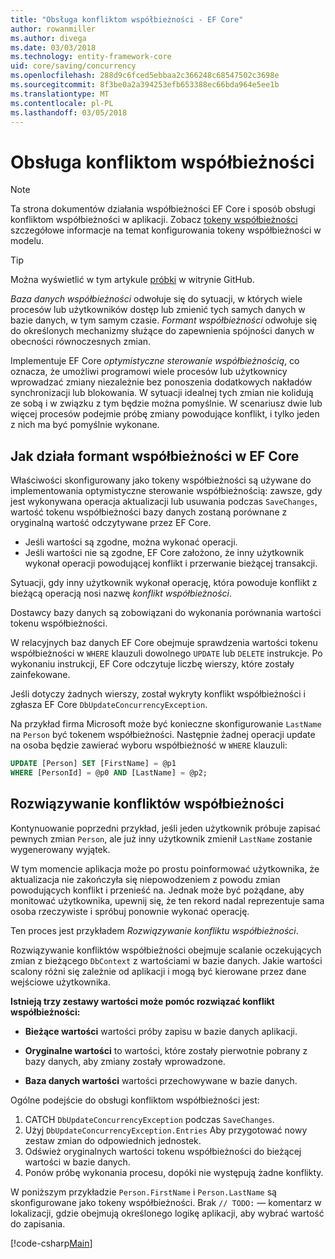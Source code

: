 ```yaml
---
title: "Obsługa konfliktom współbieżności - EF Core"
author: rowanmiller
ms.author: divega
ms.date: 03/03/2018
ms.technology: entity-framework-core
uid: core/saving/concurrency
ms.openlocfilehash: 288d9c6fced5ebbaa2c366248c68547502c3698e
ms.sourcegitcommit: 8f3be0a2a394253efb653388ec66bda964e5ee1b
ms.translationtype: MT
ms.contentlocale: pl-PL
ms.lasthandoff: 03/05/2018
---
```

# <a name="handling-concurrency-conflicts"></a>Obsługa konfliktom współbieżności

> [!NOTE]
> Ta strona dokumentów działania współbieżności EF Core i sposób obsługi konfliktom współbieżności w aplikacji. Zobacz [tokeny współbieżności](xref:core/modeling/concurrency) szczegółowe informacje na temat konfigurowania tokeny współbieżności w modelu.

> [!TIP]
> Można wyświetlić w tym artykule [próbki](https://github.com/aspnet/EntityFramework.Docs/tree/master/samples/core/Saving/Saving/Concurrency/) w witrynie GitHub.

_Baza danych współbieżności_ odwołuje się do sytuacji, w których wiele procesów lub użytkowników dostęp lub zmienić tych samych danych w bazie danych, w tym samym czasie. _Formant współbieżności_ odwołuje się do określonych mechanizmy służące do zapewnienia spójności danych w obecności równoczesnych zmian.

Implementuje EF Core _optymistyczne sterowanie współbieżnością_, co oznacza, że umożliwi programowi wiele procesów lub użytkownicy wprowadzać zmiany niezależnie bez ponoszenia dodatkowych nakładów synchronizacji lub blokowania. W sytuacji idealnej tych zmian nie kolidują ze sobą i w związku z tym będzie można pomyślnie. W scenariusz dwie lub więcej procesów podejmie próbę zmiany powodujące konflikt, i tylko jeden z nich ma być pomyślnie wykonane.

## <a name="how-concurrency-control-works-in-ef-core"></a>Jak działa formant współbieżności w EF Core

Właściwości skonfigurowany jako tokeny współbieżności są używane do implementowania optymistyczne sterowanie współbieżnością: zawsze, gdy jest wykonywana operacja aktualizacji lub usuwania podczas `SaveChanges`, wartość tokenu współbieżności bazy danych zostaną porównane z oryginalną wartość odczytywane przez EF Core.

- Jeśli wartości są zgodne, można wykonać operacji.
- Jeśli wartości nie są zgodne, EF Core założono, że inny użytkownik wykonał operacji powodującej konflikt i przerwanie bieżącej transakcji.

Sytuacji, gdy inny użytkownik wykonał operację, która powoduje konflikt z bieżącą operacją nosi nazwę _konflikt współbieżności_.

Dostawcy bazy danych są zobowiązani do wykonania porównania wartości tokenu współbieżności.

W relacyjnych baz danych EF Core obejmuje sprawdzenia wartości tokenu współbieżności w `WHERE` klauzuli dowolnego `UPDATE` lub `DELETE` instrukcje. Po wykonaniu instrukcji, EF Core odczytuje liczbę wierszy, które zostały zainfekowane.

Jeśli dotyczy żadnych wierszy, został wykryty konflikt współbieżności i zgłasza EF Core `DbUpdateConcurrencyException`.

Na przykład firma Microsoft może być konieczne skonfigurowanie `LastName` na `Person` być tokenem współbieżności. Następnie żadnej operacji update na osoba będzie zawierać wyboru współbieżność w `WHERE` klauzuli:

``` sql
UPDATE [Person] SET [FirstName] = @p1
WHERE [PersonId] = @p0 AND [LastName] = @p2;
```

## <a name="resolving-concurrency-conflicts"></a>Rozwiązywanie konfliktów współbieżności

Kontynuowanie poprzedni przykład, jeśli jeden użytkownik próbuje zapisać pewnych zmian `Person`, ale już inny użytkownik zmienił `LastName` zostanie wygenerowany wyjątek.

W tym momencie aplikacja może po prostu poinformować użytkownika, że aktualizacja nie zakończyła się niepowodzeniem z powodu zmian powodujących konflikt i przenieść na. Jednak może być pożądane, aby monitować użytkownika, upewnij się, że ten rekord nadal reprezentuje sama osoba rzeczywiste i spróbuj ponownie wykonać operację.

Ten proces jest przykładem _Rozwiązywanie konfliktu współbieżności_.

Rozwiązywanie konfliktów współbieżności obejmuje scalanie oczekujących zmian z bieżącego `DbContext` z wartościami w bazie danych. Jakie wartości scalony różni się zależnie od aplikacji i mogą być kierowane przez dane wejściowe użytkownika.

**Istnieją trzy zestawy wartości może pomóc rozwiązać konflikt współbieżności:**

* **Bieżące wartości** wartości próby zapisu w bazie danych aplikacji.

* **Oryginalne wartości** to wartości, które zostały pierwotnie pobrany z bazy danych, aby zmiany zostały wprowadzone.

* **Baza danych wartości** wartości przechowywane w bazie danych.

Ogólne podejście do obsługi konfliktom współbieżności jest:

1. CATCH `DbUpdateConcurrencyException` podczas `SaveChanges`.
2. Użyj `DbUpdateConcurrencyException.Entries` Aby przygotować nowy zestaw zmian do odpowiednich jednostek.
3. Odśwież oryginalnych wartości tokenu współbieżności do bieżącej wartości w bazie danych.
4. Ponów próbę wykonania procesu, dopóki nie występują żadne konflikty.

W poniższym przykładzie `Person.FirstName` i `Person.LastName` są skonfigurowane jako tokeny współbieżności. Brak `// TODO:` — komentarz w lokalizacji, gdzie obejmują określonego logikę aplikacji, aby wybrać wartość do zapisania.

[!code-csharp[Main](../../../samples/core/Saving/Saving/Concurrency/Sample.cs?name=ConcurrencyHandlingCode&highlight=34-35)]

